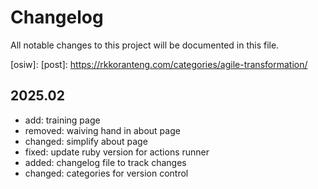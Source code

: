 # Changelog
All notable changes to this project will be documented in this file.

[osiw]: 
[post]: https://rkkoranteng.com/categories/agile-transformation/


## 2025.02
- add: training page
- removed: waiving hand in about page
- changed: simplify about page
- fixed: update ruby version for actions runner
- added: changelog file to track changes
- changed: categories for version control